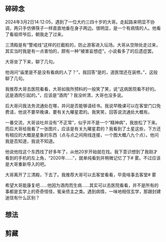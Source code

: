 ## 碎碎念
2024年3月2日14:12:05，遇到了一位大约三四十岁的大哥。走起路来明显不协调，两只手仿佛筷子一样直直地垂在身子两边。很明显，是一个有病情的人。他看了看祖师爷后，朝我走了过来。

三清殿是有“警戒线”这样的拦截桩的，防止游客进入坛场。大哥从空隙处走过来，其实当时我是有一点害怕的，颇有一种“被害妄想症”。小说看多了的后遗症罢。

大哥坐了下来，聊了几句。

他询问“庙里是不是没有看病的人了？”，我回答“是的，道医馆还在装修。”，这般聊了几句。

我推荐大哥去医院看看，大哥如我所预料的一般笑了笑，说“这病医院看不好的。这是酒肉引起的。”，应该是“酒肉”？我没听清，大哥也没多说。

后大哥问我法务流通处在哪，并问是否能够请经书。我说早晚课可以在客堂门口免费请，他说不要早晚课，要有关九曜星君的。我笑笑，回答说流通处大概有。

一番交流，大哥谈吐并没有“不正常”，似乎并不是一个“精神病”，我放松了下来。而后大哥给我看了一张图片，应该是有关九曜星君的？我看到了土星这些，下方还有相应的大概是星象的东西（点与点之间用线连接，一个图大概八九个点）。他问我是否知道，我说不知道。

他说他找这个东西找了好多年了，从他20岁开始就在找。我下意识想到了我刚才看到的手机的左上角，“2020年……”，就单纯看到并稍微记忆了下# 雾。不过应该是大哥重新导入的吧。

大哥离开了三清殿，下去了。我推荐大哥可以去客堂看看，毕竟啥事去客堂# 雾

希望大哥能康复吧……他因为酒肉而生病……其实可以去医院看看，并不是所有的事都是玄学上的奇奇怪怪，冤亲债主之类。遇到病情，一味地相信玄学，那跟封建迷信有什么区别？


## 想法



## 剪藏


